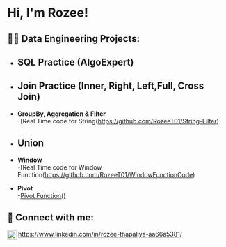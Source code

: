 
<h1>Hi, I'm Rozee!

<h2>👨‍💻 Data Engineering Projects:</h2>

- <b>SQL Practice (AlgoExpert)</b>
  -
- <b>Join Practice (Inner, Right, Left,Full, Cross Join)</b>
  - 
- <b>GroupBy, Aggregation & Filter </b>  
  -[Real Time code for String(https://github.com/RozeeT01/String-Filter)
  
- <b>Union</b>
  - 
- <b>Window</b>    
  -[Real Time code for Window Function(https://github.com/RozeeT01/WindowFunctionCode)
  
- <b>Pivot</b>    
  -[Pivot Function()](https://github.com/RozeeT01/WindowFunctionCode) 

<h2> 🤳 Connect with me:</h2>

<img align="left" alt="RozeeThapaliya | LinkedIn" width="22px" src="https://cdn.jsdelivr.net/npm/simple-icons@v3/icons/linkedin.svg" />

https://www.linkedin.com/in/rozee-thapaliya-aa66a5381/

<!--

Here are some ideas to get you started:

- 🔭 I’m currently working on ...
- 🌱 I’m currently learning ...
- 👯 I’m looking to collaborate on ...
- 🤔 I’m looking for help with ...
- 💬 Ask me about ...
- 📫 How to reach me: ...
- 😄 Pronouns: ...
- ⚡ Fun fact: ...
-->
